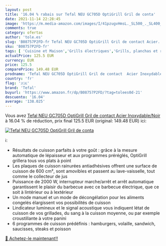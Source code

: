 ```yaml
---
layout: post
title: '16.04 % rabais sur Tefal NEU GC705D OptiGrill Gril de conta'
date: 2021-11-14 22:28:45
image: 'https://m.media-amazon.com/images/I/41pzugvHmsL._SL500_._SL400_.jpg'
comments: true
category: ofertas
author: 'tole.es'
slug: 'B08757P2FD-fr Tefal NEU GC705D OptiGrill Gril de contact Acier...'
sku: 'B08757P2FD-fr'
tags: [ 'Cuisine et Maison','Grills électriques','Grills, planchas et raclettes','Petit électroménager','tefal', ]
actualPrice: 125.5 EUR
currency: EUR
price: 125.5
comparePrice: 149.48 EUR
prodname: 'Tefal NEU GC705D OptiGrill Gril de contact  Acier Inoxydable/Noir'
country: 'fr'
flag: '🇫🇷'
brand: 'Tefal'
buyurl: 'https://www.amazon.fr/dp/B08757P2FD/?tag=tolees0d-21'
descuento: '16.04'
average: '138.025'
---
```


Vous avez [Tefal NEU GC705D OptiGrill Gril de contact  Acier Inoxydable/Noir](https://www.amazon.fr/dp/B08757P2FD/?tag=tolees0d-21)  à  16.04 % de réduction, prix final  125.5 EUR (original: 149.48 EUR) ici:

[![Tefal NEU GC705D OptiGrill Gril de conta](https://m.media-amazon.com/images/I/41pzugvHmsL._SL500_._SL400_.jpg)](https://www.amazon.fr/dp/B08757P2FD/?tag=tolees0d-21)

ℹ️:

- Résultats de cuisson parfaits à votre goût : grâce à la mesure automatique de lépaisseur et aux programmes préréglés, OptiGrill grillera tous vos plats à point
- Les plaques de cuisson rainurées antiadhésives offrent une surface de cuisson de 600 cm², sont amovibles et passent au lave-vaisselle, tout comme le collecteur de jus
- Puissance de 2000 W, interrupteur marche/arrêt et arrêt automatique garantissent le plaisir du barbecue avec ce barbecue électrique, que ce soit à lintérieur ou à lextérieur
- Un mode manuel et un mode de décongélation pour les aliments congelés élargissent vos possibilités de cuisson
- Lindicateur lumineux et le signal acoustique vous indiquent létat de cuisson de vos grillades, du sang à la cuisson moyenne, ou par exemple croustillante à votre panini
- 6 programmes de cuisson prédéfinis : hamburgers, volaille, sandwich, saucisses, steaks et poisson

[🛒 Achetez-le maintenant!!](https://www.amazon.fr/dp/B08757P2FD/?tag=tolees0d-21)
